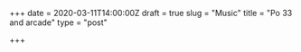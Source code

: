 +++
date = 2020-03-11T14:00:00Z
draft = true
slug = "Music"
title = "Po 33 and arcade"
type = "post"

+++
